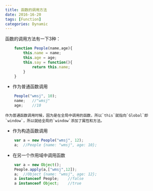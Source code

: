 ```yaml
---
title: 函数的调用方法
date: 2016-16-20
tags: [Function]
categories: Dynamic
---
```


函数的调用方法有一下3种：

```javascript
    function People(name,age){
        this.name = name;
        this.age = age;
        this.say = function(){
            return this.name;
        }
    }
```

- 作为普通函数调用

```javascript
    People("wmsj", 10);
    name;   //"wmsj"
    age;    //10
```

    作为普通函数调用时候，因为是在全局中调用的函数，所以`this`就指向`Global`即`window`，所以就给全局的`window`添加了属性和方法。

- 作为构造函数调用

```javascript
    var a = new People("wmsj", 12);
    a;  //People {name: "wmsj", age: 10};
```

- 在另一个作用域中调用函数

```javascript
    var a = new Object();
    People.apply(a,["wmsj",12]);
    a;  //Object {name: "wmsj", age: 12};
    a instanceof People;    //false
    a instanceof Object;    //true
```


